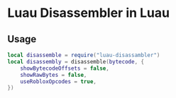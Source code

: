 # Luau Disassembler in Luau

## Usage
```lua
local disassemble = require("luau-disassambler")
local disassembly = disassemble(bytecode, {
	showBytecodeOffsets = false,
	showRawBytes = false,
	useRobloxOpcodes = true,
})
```